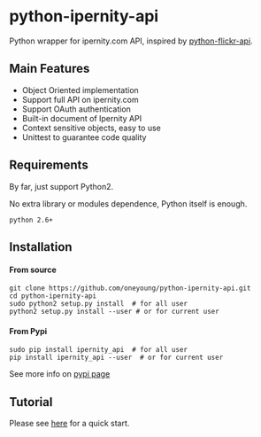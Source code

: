 # python-ipernity-api

Python wrapper for ipernity.com API, inspired by [python-flickr-api](https://github.com/alexis-mignon/python-flickr-api).


## Main Features
* Object Oriented implementation
* Support full API on ipernity.com
* Support OAuth authentication
* Built-in document of Ipernity API
* Context sensitive objects, easy to use
* Unittest to guarantee code quality


## Requirements
By far, just support Python2.

No extra library or modules dependence, Python itself is enough.

```
python 2.6+
```


## Installation

#### From source

```
git clone https://github.com/oneyoung/python-ipernity-api.git
cd python-ipernity-api
sudo python2 setup.py install  # for all user
python2 setup.py install --user # or for current user
```

#### From Pypi

```
sudo pip install ipernity_api  # for all user
pip install ipernity_api --user  # or for current user
```
See more info on [pypi page](https://pypi.python.org/pypi/ipernity_api)

## Tutorial

Please see [here](https://github.com/oneyoung/python-ipernity-api/wiki/Tutorial) for a quick start.
